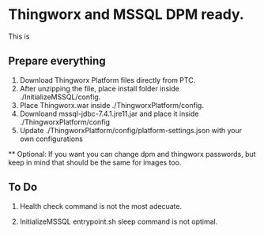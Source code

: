 # Thingworx and MSSQL DPM ready.

This is

## Prepare everything

1. Download Thingworx Platform files directly from PTC.
2. After unzipping the file, place install folder inside ./InitializeMSSQL/config.
3. Place Thingworx.war inside ./ThingworxPlatform/config.
4. Downloand mssql-jdbc-7.4.1.jre11.jar and place it inside ./ThingworxPlatform/config
5. Update ./ThingworxPlatform/config/platform-settings.json with your own configurations

** Optional: If you want you can change dpm and thingworx passwords, but keep in mind that should be the same for images too.

## To Do

1. Health check command is not the most adecuate.

2. InitializeMSSQL entrypoint.sh sleep command is not optimal.